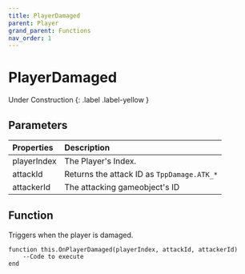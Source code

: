 ```yaml
---
title: PlayerDamaged
parent: Player
grand_parent: Functions
nav_order: 1
---
```


# PlayerDamaged
Under Construction
{: .label .label-yellow }

## Parameters

|Properties|Description|
|:-|:-|
|playerIndex|The Player's Index.|
|attackId|Returns the attack ID as `TppDamage.ATK_*`|
|attackerId|The attacking gameobject's ID|

## Function

Triggers when the player is damaged.
```
function this.OnPlayerDamaged(playerIndex, attackId, attackerId) 
	--Code to execute
end
```
